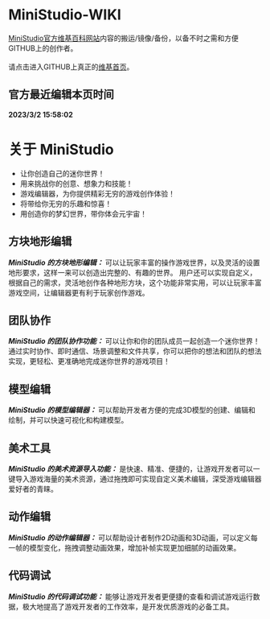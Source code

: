 # MiniStudio-WIKI
[MiniStudio官方维基百科网站](http://studio.ts8zs.com/wiki/Tutorials/Introduce/AboutMiniStudio.html)内容的搬运/镜像/备份，以备不时之需和方便GITHUB上的创作者。
<br/><br/>请点击进入GITHUB上真正的[维基首页](https://github.com/GothsRome/MiniStudio-WIKI/概述)。

## 官方最近编辑本页时间
**2023/3/2 15:58:02**


# 关于 MiniStudio
- 让你创造自己的迷你世界！
- 用来挑战你的创意、想象力和技能！
- 游戏编辑器，为你提供精彩无穷的游戏创作体验！
- 将带给你无穷的乐趣和惊喜！
- 用创造你的梦幻世界，带你体会元宇宙！

## 方块地形编辑
***MiniStudio 的方块地形编辑：*** 可以让玩家丰富的操作游戏世界，以及灵活的设置地形要求，这样一来可以创造出完整的、有趣的世界。
用户还可以实现自定义，根据自己的需求，灵活地创作各种地形方块，这个功能非常实用，可以让玩家丰富游戏空间，让编辑器更有利于玩家创作游戏。

## 团队协作
***MiniStudio 的团队协作功能：*** 可以让你和你的团队成员一起创造一个迷你世界！
通过实时协作、即时通信、场景调整和文件共享，你可以把你的想法和团队的想法实现，更轻松、更准确地完成迷你世界的游戏项目！

## 模型编辑
***MiniStudio 的模型编辑器：*** 可以帮助开发者方便的完成3D模型的创建、编辑和绘制，并可以快速可视化和构建模型。

## 美术工具
***MiniStudio 的美术资源导入功能：*** 是快速、精准、便捷的，让游戏开发者可以一键导入游戏海量的美术资源，通过拖拽即可实现自定义美术编辑，深受游戏编辑器爱好者的青睐。

## 动作编辑
***MiniStudio 的动作编辑器：*** 可以帮助设计者制作2D动画和3D动画，可以定义每一帧的模型变化，拖拽调整动画效果，增加补帧实现更加细腻的动画效果。

## 代码调试
***MiniStudio 的代码调试功能：*** 能够让游戏开发者更便捷的查看和调试游戏运行数据，极大地提高了游戏开发者的工作效率，是开发优质游戏的必备工具。
